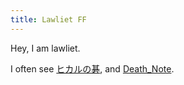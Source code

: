 ```yaml
---
title: Lawliet FF
---
```


Hey, I am lawliet.

I often see [ヒカルの碁](https://en.wikipedia.org/wiki/Hikaru_no_Go), and [Death_Note](https://en.wikipedia.org/wiki/Death_Note).

